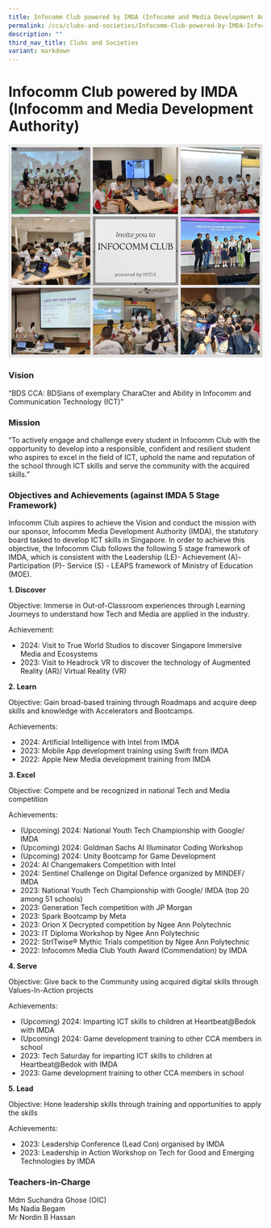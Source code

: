 ```yaml
---
title: Infocomm Club powered by IMDA (Infocomm and Media Development Authority)
permalink: /cca/clubs-and-societies/Infocomm-Club-powered-by-IMDA-Infocomm-and-Media-Development-Authority/
description: ""
third_nav_title: Clubs and Societies
variant: markdown
---
```

Infocomm Club powered by IMDA (Infocomm and Media Development Authority)&nbsp;
=========================================================================

![](/images/CCA/Infocomm%20Club/Infocomm_Club.jpeg)

### Vision
“BDS CCA: BDSians of exemplary CharaCter and Ability in Infocomm and Communication Technology (ICT)”

### Mission
“To actively engage and challenge every student in Infocomm Club with the opportunity to develop into a responsible, confident and resilient student who aspires to excel in the field of ICT, uphold the name and reputation of the school through ICT skills and serve the community with the acquired skills.”

### Objectives and Achievements (against IMDA 5 Stage Framework)
Infocomm Club aspires to achieve the Vision and conduct the mission with our sponsor, Infocomm Media Development Authority (IMDA), the statutory board tasked to develop ICT skills in Singapore. In order to achieve this objective, the Infocomm Club follows the following 5 stage framework of IMDA, which is consistent with the Leadership (LE)- Achievement (A)-Participation (P)- Service (S) - LEAPS framework of Ministry of Education (MOE).

**1.	Discover**

Objective: Immerse in Out-of-Classroom experiences through Learning Journeys to understand how Tech and Media are applied in the industry. 

Achievement: 
* 2024: Visit to True World Studios to discover Singapore Immersive Media and Ecosystems
* 2023: Visit to Headrock VR to discover the technology of Augmented Reality (AR)/ Virtual Reality (VR)
  

**2.	Learn**

Objective: Gain broad-based training through Roadmaps and acquire deep skills and knowledge with Accelerators and Bootcamps. 

Achievements: 
* 2024: Artificial Intelligence with Intel from IMDA
* 2023: Mobile App development training using Swift from IMDA
* 2022: Apple New Media development training from IMDA



**3.	Excel**

Objective: Compete and be recognized in national Tech and Media competition

Achievements:

* (Upcoming) 2024: National Youth Tech Championship with Google/ IMDA
* (Upcoming) 2024: Goldman Sachs AI Illuminator Coding Workshop
* (Upcoming) 2024: Unity Bootcamp for Game Development
* 2024: AI Changemakers Competition with Intel
* 2024: Sentinel Challenge on Digital Defence organized by MINDEF/ IMDA
* 2023: National Youth Tech Championship with Google/ IMDA (top 20 among 51 schools)
* 2023: Generation Tech competition with JP Morgan
* 2023: Spark Bootcamp by Meta
* 2023: Orion X Decrypted  competition by Ngee Ann Polytechnic
* 2023: IT Diploma Workshop by Ngee Ann Polytechnic
* 2022: StrITwise® Mythic Trials competition by Ngee Ann Polytechnic
* 2022: Infocomm Media Club Youth Award (Commendation) by IMDA

**4.	Serve**

Objective: Give back to the Community using acquired digital skills through Values-In-Action projects

Achievements: 

* (Upcoming) 2024: Imparting ICT skills to children at Heartbeat@Bedok with IMDA
* (Upcoming) 2024: Game development training to other CCA members in school
* 2023: Tech Saturday for imparting ICT skills to children at Heartbeat@Bedok with IMDA
* 2023: Game development training to other CCA members in school


<b>5.	Lead</b>

Objective: Hone leadership skills through training and opportunities to apply the skills

Achievements: 
* 2023: Leadership Conference (Lead Con) organised by IMDA
* 2023: Leadership in Action Workshop on Tech for Good and Emerging Technologies by IMDA
 

### Teachers-in-Charge

Mdm Suchandra Ghose&nbsp;(OIC)  <br>
Ms Nadia Begam <br>
Mr Nordin B Hassan